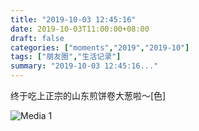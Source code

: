 ```yaml
---
title: "2019-10-03 12:45:16"
date: 2019-10-03T11:00:00+08:00
draft: false
categories: ["moments","2019","2019-10"]
tags: ["朋友圈","生活记录"]
summary: "2019-10-03 12:45:16..."
---
```


终于吃上正宗的山东煎饼卷大葱啦～[色]

![Media 1](/Moments/photos/2019-10-03/201910031245160.jpg)


